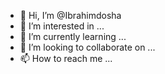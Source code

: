 - 👋 Hi, I’m @Ibrahimdosha
- 👀 I’m interested in ...
- 🌱 I’m currently learning ...
- 💞️ I’m looking to collaborate on ...
- 📫 How to reach me ...

<!---
Ibrahimdosha/Ibrahimdosha is a ✨ special ✨ repository because its `README.md` (this file) appears on your GitHub profile.
You can click the Preview link to take a look at your changes.
--->
